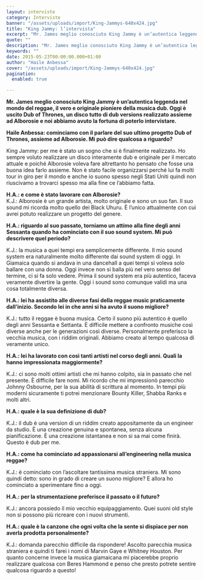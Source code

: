 ```yaml
---
layout: interviste
category: Interviste
banner: "/assets/uploads/import/King-Jammys-640x424.jpg"
title: "King Jammy: l’intervista"
excerpt: "Mr. James meglio conosciuto King Jammy è un’autentica leggenda nel mondo del reggae, il vero e originale pioniere della musica dub. Oggi è uscito Dub of Thrones, un disco tutto di dub versions realizzato assieme ad Alborosie e noi abbiamo avuto la fortuna di poterlo intervistare. Haile Anbessa: cominciamo con il parlare del suo ultimo…"
quote: ""
description: "Mr. James meglio conosciuto King Jammy è un’autentica leggenda nel mondo del reggae, il vero e originale pioniere della musica dub. Oggi è uscito Dub of Thrones, un disco tutto di dub versions realizzato assieme ad Alborosie e noi abbiamo avuto la fortuna di poterlo intervistare. Haile Anbessa: cominciamo con il parlare del suo ultimo…"
keywords: ""
date: 2015-05-23T00:00:00.000+01:00
author: "Haile Anbessa"
cover: "/assets/uploads/import/King-Jammys-640x424.jpg"
pagination:
  enabled: true

---
```


**[](https://hotmc.com/wp-content/uploads/2015/05/King-Jammys.jpg)** 
**Mr. James meglio conosciuto King Jammy è un’autentica leggenda nel mondo del reggae, il vero e originale pioniere della musica dub. Oggi è uscito Dub of Thrones, un disco tutto di dub versions realizzato assieme ad Alborosie e noi abbiamo avuto la fortuna di poterlo intervistare.**

 **Haile Anbessa: cominciamo con il parlare del suo ultimo progetto Dub of Thrones, assieme ad Alborosie. Mi può dire qualcosa a riguardo?**

King Jammy: per me è stato un sogno che si è finalmente realizzato. Ho sempre voluto realizzare un disco interamente dub e originale per il mercato attuale e poiché Alborosie voleva fare altrettanto ho pensato che fosse una buona idea farlo assieme. Non è stato facile organizzarsi perché lui fa molti tour in giro per il mondo e anche io suono spesso negli Stati Uniti quindi non riuscivamo a trovarci spesso ma alla fine ce l’abbiamo fatta.

**H.A.: e come è stato lavorare con Alborosie?**  
K.J.: Alborosie è un grande artista, molto originale e sono un suo fan. Il suo sound mi ricorda molto quello dei Black Uhuru. È l’unico attualmente con cui avrei potuto realizzare un progetto del genere.

**H.A.: riguardo al suo passato, torniamo un attimo alla fine degli anni Sessanta quando ha cominciato con il suo sound system. Mi può descrivere quel periodo?**

K.J.: la musica a quei tempi era semplicemente differente. Il mio sound system era naturalmente molto differente dai sound system di oggi. In Giamaica quando si andava in una dancehall a quei tempi si voleva solo ballare con una donna. Oggi invece non si balla più nel vero senso del termine, ci si fa solo vedere. Prima il sound system era più autentico, faceva veramente divertire la gente. Oggi i sound sono comunque validi ma una cosa totalmente diversa.

**H.A.: lei ha assistito alle diverse fasi della reggae music praticamente dall’inizio. Secondo lei in che anni si ha avuto il suono migliore?**

K.J.: tutto il reggae è buona musica. Certo il suono più autentico è quello degli anni Sessanta e Settanta. È difficile mettere a confronto musiche così diverse anche per le generazioni così diverse. Personalmente preferisco la vecchia musica, con i riddim originali. Abbiamo creato al tempo qualcosa di veramente unico.

**H.A.: lei ha lavorato con così tanti artisti nel corso degli anni. Quali la hanno impressionata maggiormente?**

K.J.: ci sono molti ottimi artisti che mi hanno colpito, sia in passato che nel presente. È difficile fare nomi. Mi ricordo che mi impressionò parecchio Johnny Osbourne, per la sua abilità di scrittura al momento. In tempi più moderni sicuramente ti potrei menzionare Bounty Killer, Shabba Ranks e molti altri.

**H.A.: quale è la sua definizione di dub?**

K.J.: il dub è una version di un riddim creato appositamente da un engineer da studio. È una creazione genuina e spontanea, senza alcuna pianificazione. È una creazione istantanea e non si sa mai come finirà. Questo è dub per me.

**H.A.: come ha cominciato ad appassionarsi all’engineering nella musica reggae?**

K.J.: è cominciato con l’ascoltare tantissima musica straniera. Mi sono quindi detto: sono in grado di creare un suono migliore? E allora ho cominciato a sperimentare fino a oggi.

**H.A.: per la strumentazione preferisce il passato o il futuro?**

K.J.: ancora possiedo il mio vecchio equipaggiamento. Quei suoni old style non si possono più ricreare con i nuovi strumenti.

**H.A.: quale è la canzone che ogni volta che la sente si dispiace per non averla prodotta personalmente?**

K.J.: domanda parecchio difficile da rispondere! Ascolto parecchia musica straniera e quindi ti farei i nomi di Marvin Gaye e Whitney Houston. Per quanto concerne invece la musica giamaicana mi piacerebbe proprio realizzare qualcosa con Beres Hammond e penso che presto potrete sentire qualcosa riguardo a questo!